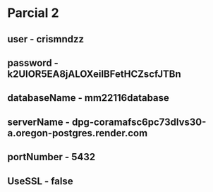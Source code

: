 # Parcial 2
## user - crismndzz
## password - k2UIOR5EA8jALOXeilBFetHCZscfJTBn
## databaseName - mm22116database
## serverName - dpg-coramafsc6pc73dlvs30-a.oregon-postgres.render.com
## portNumber - 5432
## UseSSL - false